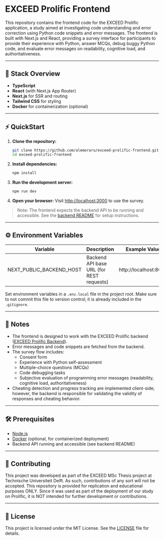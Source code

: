 # EXCEED Prolific Frontend

This repository contains the frontend code for the EXCEED Prolific application, a study aimed at investigating code
understanding and error correction using Python code snippets and error messages. The frontend is built with Next.js and
React, providing a survey interface for participants to provide their experience with Python, answer MCQs, debug buggy
Python code, and evaluate error messages on readability, cognitive load, and authoritativeness.

---

## 🧩 Stack Overview

- **TypeScript**
- **React** (with Next.js App Router)
- **Next.js** for SSR and routing
- **Tailwind CSS** for styling
- **Docker** for containerization (optional)

---

## ⚡ QuickStart

1. **Clone the repository:**
   ```bash
   git clone https://github.com/alemoraru/exceed-prolific-frontend.git
   cd exceed-prolific-frontend
   ```
2. **Install dependencies:**
   ```bash
   npm install
   ```
3. **Run the development server:**
   ```bash
   npm run dev
   ```
4. **Open your browser:**
   Visit [http://localhost:3000](http://localhost:3000) to use the survey.

> Note: The frontend expects the backend API to be running and accessible. See
> the [backend README](https://github.com/alemoraru/exceed-prolific-backend) for setup instructions.

---

## ⚙️ Environment Variables

| Variable                 | Description                              | Example Value         |
|--------------------------|------------------------------------------|-----------------------|
| NEXT_PUBLIC_BACKEND_HOST | Backend API base URL (for REST requests) | http://localhost:8000 |

Set environment variables in a `.env.local` file in the project root. Make sure to not commit this file to version
control; it is already included in the `.gitignore`.

---

## 📝 Notes

- The frontend is designed to work with the EXCEED Prolific
  backend ([EXCEED Prolific Backend](https://github.com/amoraru/exceed-prolific-backend)).
- Error messages and code snippets are fetched from the backend.
- The survey flow includes:
  - Consent form
  - Experience with Python self-assessment
  - Multiple-choice questions (MCQs)
  - Code debugging tasks
  - Subjective evaluation of programming error messages (readability, cognitive load, authoritativeness)
- Cheating detection and progress tracking are implemented client-side; however, the backend is responsible for
  validating the validity of responses and cheating behavior.

---

## 🛠️ Prerequisites

- [Node.js](https://nodejs.org/en/download/)
- [Docker](https://www.docker.com/get-started) (optional, for containerized deployment)
- Backend API running and accessible (see backend README)

---

## 🤝 Contributing

This project was developed as part of the EXCEED MSc Thesis project at Technische Universiteit Delft. As such,
contributions of any sort will not be accepted. This repository is provided for replication and educational purposes
ONLY. Since it was used as part of the deployment of our study on Prolific, it is NOT intended for further
development or contributions.

---

## 📄 License

This project is licensed under the MIT License. See the [LICENSE](LICENSE) file for details.
